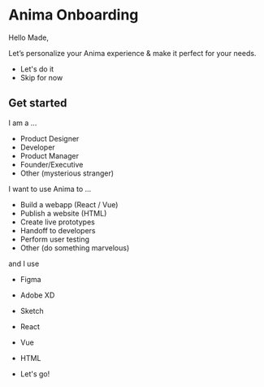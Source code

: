 # Anima Onboarding

Hello Made,

Let’s personalize your Anima experience & make it perfect for your needs.

- Let's do it
- Skip for now

## Get started

I am a ...

- Product Designer
- Developer
- Product Manager
- Founder/Executive
- Other (mysterious stranger)

I want to use Anima to ...

- Build a webapp (React / Vue)
- Publish a website (HTML)
- Create live prototypes
- Handoff to developers
- Perform user testing
- Other (do something marvelous)

and I use

- Figma
- Adobe XD
- Sketch

- React
- Vue
- HTML

- Let's go!
